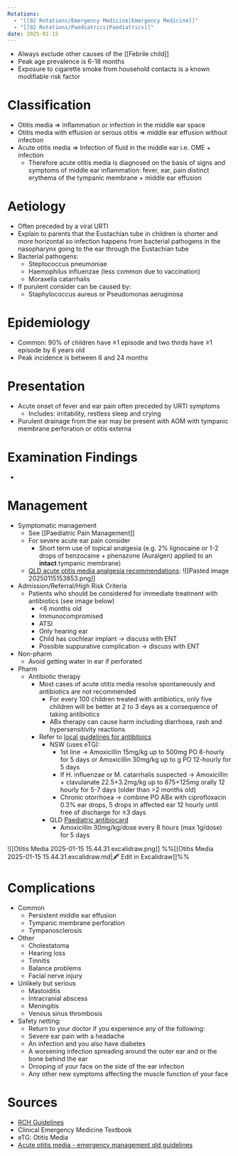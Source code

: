 ```yaml
---
Rotations:
  - "[[02 Rotations/Emergency Medicine|Emergency Medicine]]"
  - "[[02 Rotations/Paediatrics|Paediatrics]]"
date: 2025-01-15
---
```

- Always exclude other causes of the [[Febrile child]]
- Peak age prevalence is 6-18 months
- Exposure to cigarette smoke from household contacts is a known modifiable risk factor
# Classification
- Otitis media ⇒ inflammation or infection in the middle ear space
- Otitis media with effusion or serous otitis ⇒ middle ear effusion without infection
- Acute otitis media ⇒ Infection of fluid in the middle ear i.e. OME + infection
	- Therefore acute otitis media is diagnosed on the basis of signs and symptoms of middle ear inflammation: fever, ear, pain distinct erythema of the tympanic membrane + middle ear effusion
# Aetiology
- Often preceded by a viral URTI
- Explain to parents that the Eustachian tube in children is shorter and more horizontal so infection happens from bacterial pathogens in the nasopharynx going to the ear through the Eustachian tube
- Bacterial pathogens:
	- Steptococcus pneumoniae
	- Haemophilus influenzae (less common due to vaccination)
	- Moraxella catarrhalis
- If purulent consider can be caused by:
	- Staphylococcus aureus or Pseudomonas aeruginosa
# Epidemiology
- Common: 90% of children have ≥1 episode and two thirds have ≥1 episode by 6 years old
- Peak incidence is between 6 and 24 months
# Presentation
- Acute onset of fever and ear pain often preceded by URTI symptoms
	- Includes: irritability, restless sleep and crying
- Purulent drainage from the ear may be present with AOM with tympanic membrane perforation or otitis externa
# Examination Findings
- 
# Management
- Symptomatic management
	- See [[Paediatric Pain Management]]
	- For severe acute ear pain consider
		- Short term use of topical analgesia (e.g. 2% lignocaine or 1-2 drops of benzocaine + phenazone (Auralgen) applied to an **intact** tympanic membrane)
	- [QLD acute otitis media analgesia recommendations](https://www.childrens.health.qld.gov.au/__data/assets/pdf_file/0020/170534/aom-flowchart-and-medications.pdf):
		![[Pasted image 20250115153853.png]]
- Admission/Referral/High Risk Criteria
	- Patients who should be considered for immediate treatment with antibiotics (see image below)
		- <6 months old
		- Immunocompromised
		- ATSI
		- Only hearing ear
		- Child has cochlear implant → discuss with ENT
		- Possible suppurative complication → discuss with ENT
- Non-pharm
	- Avoid getting water in ear if perforated
- Pharm
	- Antibiotic therapy
		- Most cases of acute otitis media resolve spontaneously and antibiotics are not recommended
			- For every 100 children treated with antibiotics, only five children will be better at 2 to 3 days as a consequence of taking antibiotics
			- ABx therapy can cause harm including diarrhoea, rash and hypersensitivity reactions
		- Refer to [local guidelines for antibitoics](https://www.rch.org.au/clinicalguide/guideline_index/Local_Antimicrobial_Guidelines/)
			- NSW (uses eTG):
				- 1st line → Amoxicillin 15mg/kg up to 500mg PO 8-hourly for 5 days or Amoxicillin 30mg/kg up to g PO 12-hourly for 5 days
				- If H. influenzae or M. catarrhalis suspected → Amoxicillin + clavulanate 22.5+3.2mg/kg up to 875+125mg orally 12 hourly for 5-7 days (older than >2 months old)
				- Chronic otorrhoea → combine PO ABx with ciprofloxacin 0.3% ear drops, 5 drops in affected ear 12 hourly until free of discharge for ≥3 days
			- QLD [Paediatric antibiocard](https://www.childrens.health.qld.gov.au/__data/assets/pdf_file/0037/176878/Antibiocard.pdf#page=9)
				- Amoxicillin 30mg/kg/dose every 8 hours (max 1g/dose) for 5 days

![[Otitis Media 2025-01-15 15.44.31.excalidraw.png]]
%%[[Otitis Media 2025-01-15 15.44.31.excalidraw.md|🖋 Edit in Excalidraw]]%%
# Complications
- Common
	- Persistent middle ear effusion
	- Tympanic membrane perforation
	- Tympanosclerosis
- Other
	- Cholestatoma
	- Hearing loss
	- Tinnitis
	- Balance problems
	- Facial nerve injury
- Unlikely but serious
	- Mastoiditis
	- Intracranial abscess
	- Meningitis
	- Venous sinus thrombosis
- Safety netting:
	- Return to your doctor if you experience any of the following:
	- Severe ear pain with a headache
	- An infection and you also have diabetes
	- A worsening infection spreading around the outer ear and or the bone behind the ear
	- Drooping of your face on the side of the ear infection
	- Any other new symptoms affecting the muscle function of your face
# Sources
- [RCH Guidelines](https://www.rch.org.au/clinicalguide/guideline_index/acute_otitis_media/)
- Clinical Emergency Medicine Textbook
- eTG: Otitis Media
- [Acute otitis media - emergency management qld guidelines](https://www.childrens.health.qld.gov.au/for-health-professionals/queensland-paediatric-emergency-care-qpec/queensland-paediatric-clinical-guidelines/acute-otitis-media)